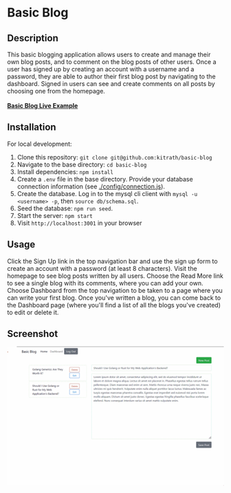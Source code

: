 # Basic Blog

## Description
This basic blogging application allows users to create and manage their own blog posts, and to comment on the blog posts of other users.  Once a user has signed up by creating an account with a username and a password, they are able to author their first blog post by navigating to the dashboard.  Signed in users can see and create comments on all posts by choosing one from the homepage.<br><br>
**[Basic Blog Live Example]()**
## Installation
For local development:
1. Clone this repository: `git clone git@github.com:kitrath/basic-blog`
2. Navigate to the base directory: `cd basic-blog`
3. Install dependencies: `npm install`
4. Create a `.env` file in the base directory.  Provide your database connection information (see [./config/connection.js](config/connection.js)).
4. Create the database. Log in to the mysql cli client with `mysql -u <username> -p`, then `source db/schema.sql`.
5. Seed the database: `npm run seed`.
6. Start the server: `npm start`
7. Visit `http://localhost:3001` in your browser
## Usage
Click the Sign Up link in the top navigation bar and use the sign up form to create an account with a password (at least 8 characters).  Visit the homepage to see blog posts written by all users.  Choose the Read More link to see a single blog with its comments, where you can add your own.  Choose Dashboard from the top navigation to be taken to a page where you can write your first blog.  Once you've written a blog, you can come back to the Dashboard page (where you'll find a list of all the blogs you've created) to edit or delete it.

## Screenshot
<p align="center"><img src="./screen.png" width="600px" /></p>